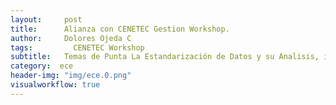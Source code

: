 ```yaml
---
layout:     post
title:      Alianza con CENETEC Gestion Workshop.
author:     Dolores Ojeda C
tags: 		  CENETEC Workshop
subtitle:  	Temas de Punta La Estandarización de Datos y su Analisis, impacto en la efectividad en los costos.
category:  ece
header-img: "img/ece.0.png"
visualworkflow: true
---
```

